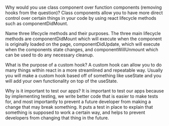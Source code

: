 Why would you use class component over function components (removing hooks from the question)?
Class components allow you to have more direct control over certain things in your code by using react lifecycle methods such as componentDidMount.

Name three lifecycle methods and their purposes.
The three main lifecycle methods are componentDidMount which will execute when the component is originally loaded on the page, componentDidUpdate, which will execute when the components state changes, and componentWillUnmount which can be used to do any necessary cleanup.

What is the purpose of a custom hook?
A custom hook can allow you to do many things within react in a more streamlined and repeatable way. Usually you will make a custom hook based off of something like useState and you will add your own functionality on top of the useState.

Why is it important to test our apps?
It is important to test our apps because by implementing testing, we write better code that is easier to make tests for, and most importantly to prevent a future developer from making a change that may break something. It puts a test in place to explain that something is supposed to work a certain way, and helps to prevent developers from changing that thing in the future.
